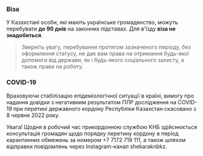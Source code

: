 ### Віза
У Казахстані особи, які мають українське громадянство, можуть перебувати **до 90 днів** на законних підставах. Для в'їзду **віза не знадобиться**.
>Зверніть увагу, перебування протягом зазначеного періоду, без оформлення статусу, не дає вам права на отримання будь-якої допомоги від держави, як і будь-якого соціального захисту, а також права на роботу.
### COVID-19
Враховуючи стабілізацію епідеміологічної ситуації в країні,  вимогу про надання довідки з негативним результатом ПЛР дослідження на COVID-19 при перетині державного кордону Республіки Казахстан скасовано з 8 червня 2022 року.

Увага! Щодня в робочий час прикордонною службою КНБ здійснюється консультація громадян щодо порядку перетину кордону в період карантинних обмежень за номером +7 7172 719 111, а також шляхом відправки повідомлень через Instagram-канал shekaraknbkz.